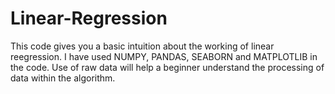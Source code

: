 # Linear-Regression
This code gives you a basic intuition about the working of linear reegression.
I have used NUMPY, PANDAS, SEABORN and MATPLOTLIB in the code.
Use of raw data will help a beginner understand the processing of data within the algorithm.
